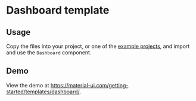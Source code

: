 # Dashboard template

## Usage

<!-- #default-branch-switch -->

Copy the files into your project, or one of the [example projects](https://github.com/mui-org/material-ui/tree/master/examples), and import and use the `Dashboard` component.

## Demo

<!-- #default-branch-switch -->

View the demo at https://material-ui.com/getting-started/templates/dashboard/.

